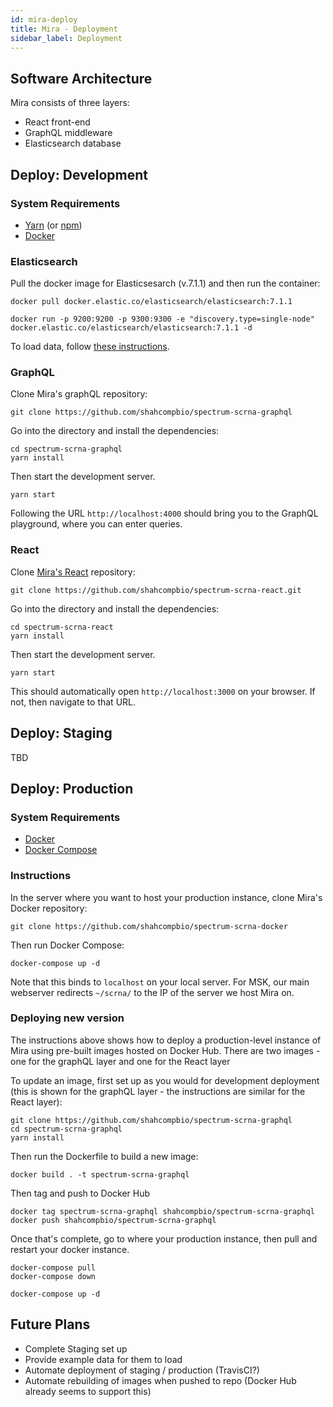 ```yaml
---
id: mira-deploy
title: Mira - Deployment
sidebar_label: Deployment
---
```


## Software Architecture

Mira consists of three layers:

- React front-end
- GraphQL middleware
- Elasticsearch database

## Deploy: Development

### System Requirements

- [Yarn](https://yarnpkg.com/en/) (or [npm](https://www.npmjs.com/))
- [Docker](https://docker.com)

### Elasticsearch

Pull the docker image for Elasticsesarch (v.7.1.1) and then run the container:

```
docker pull docker.elastic.co/elasticsearch/elasticsearch:7.1.1

docker run -p 9200:9200 -p 9300:9300 -e "discovery.type=single-node" docker.elastic.co/elasticsearch/elasticsearch:7.1.1 -d
```

To load data, follow [these instructions](mira-loading-data).

### GraphQL

Clone Mira's graphQL repository:

```
git clone https://github.com/shahcompbio/spectrum-scrna-graphql
```

Go into the directory and install the dependencies:

```
cd spectrum-scrna-graphql
yarn install
```

Then start the development server.

```
yarn start
```

Following the URL `http://localhost:4000` should bring you to the GraphQL playground, where you can enter queries.

### React

Clone [Mira's React](https://github.com/shahcompbio/spectrum-scrna-react) repository:

```
git clone https://github.com/shahcompbio/spectrum-scrna-react.git
```

Go into the directory and install the dependencies:

```
cd spectrum-scrna-react
yarn install
```

Then start the development server.

```
yarn start
```

This should automatically open `http://localhost:3000` on your browser. If not, then navigate to that URL.

## Deploy: Staging

TBD

## Deploy: Production

### System Requirements

- [Docker](https://docker.com)
- [Docker Compose](https://docs.docker.com/compose/)

### Instructions

In the server where you want to host your production instance, clone Mira's Docker repository:

```
git clone https://github.com/shahcompbio/spectrum-scrna-docker
```

Then run Docker Compose:

```
docker-compose up -d
```

Note that this binds to `localhost` on your local server. For MSK, our main webserver redirects `~/scrna/` to the IP of the server we host Mira on.

### Deploying new version

The instructions above shows how to deploy a production-level instance of Mira using pre-built images hosted on Docker Hub. There are two images - one for the graphQL layer and one for the React layer

To update an image, first set up as you would for development deployment (this is shown for the graphQL layer - the instructions are similar for the React layer):

```
git clone https://github.com/shahcompbio/spectrum-scrna-graphql
cd spectrum-scrna-graphql
yarn install
```

Then run the Dockerfile to build a new image:

```
docker build . -t spectrum-scrna-graphql
```

Then tag and push to Docker Hub

```
docker tag spectrum-scrna-graphql shahcompbio/spectrum-scrna-graphql
docker push shahcompbio/spectrum-scrna-graphql
```

Once that's complete, go to where your production instance, then pull and restart your docker instance.

```
docker-compose pull
docker-compose down

docker-compose up -d
```

## Future Plans

- Complete Staging set up
- Provide example data for them to load
- Automate deployment of staging / production (TravisCI?)
- Automate rebuilding of images when pushed to repo (Docker Hub already seems to support this)

